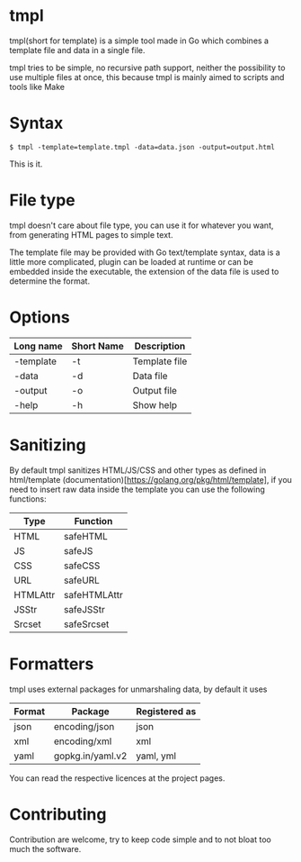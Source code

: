 tmpl
====

tmpl(short for template) is a simple tool made in Go which combines a template file and data in a single file.

tmpl tries to be simple, no recursive path support, neither the possibility to use multiple files at once,
this because tmpl is mainly aimed to scripts and tools like Make

Syntax
======

`$ tmpl -template=template.tmpl -data=data.json -output=output.html`

This is it.

File type
=========

tmpl doesn't care about file type, you can use it for whatever you want, from generating HTML pages to simple text.

The template file may be provided with Go text/template syntax, data is a little more complicated, plugin can be loaded at runtime or can be embedded inside the executable, the extension of the data file is used to determine the format.

Options
=======

| Long name | Short Name | Description | 
|-----------|------------|-------------| 
| -template | -t | Template file | 
| -data | -d | Data file | 
| -output | -o | Output file | 
| -help | -h | Show help | 

Sanitizing
==========

By default tmpl sanitizes HTML/JS/CSS and other types as defined in html/template (documentation)[https://golang.org/pkg/html/template],
if you need to insert raw data inside the template you can use the following functions:

|Type | Function |
|-----|----------|
|HTML | safeHTML|
|JS | safeJS|
|CSS | safeCSS|
|URL | safeURL|
|HTMLAttr | safeHTMLAttr|
|JSStr | safeJSStr|
|Srcset | safeSrcset|

Formatters
==========

tmpl uses external packages for unmarshaling data, by default it uses

|Format | Package | Registered as|
|-------|---------|--------------|
|json|encoding/json|json|
|xml|encoding/xml|xml|
|yaml|gopkg.in/yaml.v2|yaml, yml|

You can read the respective licences at the project pages.

Contributing
============

Contribution are welcome, try to keep code simple and to not bloat too much the software.